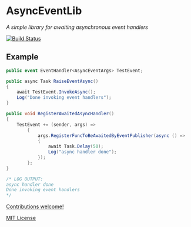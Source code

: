 # AsyncEventLib
*A simple library for awaiting asynchronous event handlers*


[![Build Status](https://travis-ci.org/wes566/AsyncEventLib.svg?branch=master)](https://travis-ci.org/wes566/AsyncEventLib)

## Example
``` cs
public event EventHandler<AsyncEventArgs> TestEvent;

public async Task RaiseEventAsync()
{
    await TestEvent.InvokeAsync();
    Log("Done invoking event handlers");
}

public void RegisterAwaitedAsyncHandler()
{
    TestEvent += (sender, args) =>
        {
            args.RegisterFuncToBeAwaitedByEventPublisher(async () =>
            {
                await Task.Delay(50);
                Log("async handler done");
            });
        };
}

/* LOG OUTPUT:
async handler done
Done invoking event handlers
*/
```

[Contributions welcome!](CONTRIBUTE.md)

[MIT License](LICENSE)